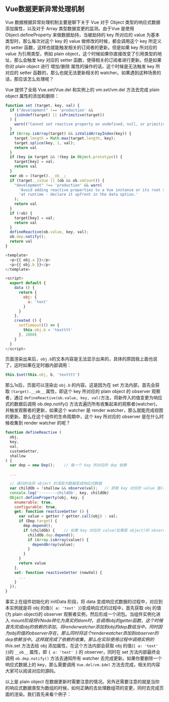 ## Vue数据更新异常处理机制

Vue 数据根据异常处理机制主要是聊下关于 Vue 对于 Object 类型的响应式数据添加属性，以及对于 Array 类型数据变更的监测。由于Vue 是使用 Object.defineProperty 来做数据劫持，当被劫持的 key 所对应的 value 为基本类型时，那么每次对这个 key 的 value 做修改的时候，都会调用这个 key 所定义的 setter 函数，这样也就能触发相关的订阅者的更新。但是如果 key 所对应的 value 为引用类型，例如 plain object，这个时候如果你直接改变了引用类型的地址，那么会触发 key 对应的 setter 函数，使得相关的订阅者进行更新。但是如果你对 plain object 进行 增加/删除 属性的操作的话，这个时候是无法触发 key 所对应的 setter 函数的，那么也就无法更新相关的 watcher。如果遇到这种场景的话，那应该怎么处理呢？

Vue 提供了全局 Vue.set/Vue.del 和实例上的 vm.$set/vm.$del 方法去完成 plain object 属性的添加和删除：

```javascript
function set (target, key, val) {
  if ("development" !== 'production' &&
    (isUndef(target) || isPrimitive(target))
  ) {
    warn(("Cannot set reactive property on undefined, null, or primitive value: " + ((target))));
  }
  if (Array.isArray(target) && isValidArrayIndex(key)) {
    target.length = Math.max(target.length, key);
    target.splice(key, 1, val);
    return val
  }
  if (key in target && !(key in Object.prototype)) {
    target[key] = val;
    return val
  }
  var ob = (target).__ob__;
  if (target._isVue || (ob && ob.vmCount)) {
    "development" !== 'production' && warn(
      'Avoid adding reactive properties to a Vue instance or its root $data ' +
      'at runtime - declare it upfront in the data option.'
    );
    return val
  }
  if (!ob) {
    target[key] = val;
    return val
  }
  defineReactive(ob.value, key, val);
  ob.dep.notify();
  return val
}
```

```javascript
<template>
  <p>{{ obj.a }}</p>
  <p>{{ obj.b }}</p>
</template>

<script>
  export default {
    data () {
      return {
        obj: {
          a: 'text'
        }
      }
    },
    created () {
      setTimeout(() => {
        this.obj.b = 'textttt'
      }, 1000)
    }
  }
</script>
```

页面渲染出来后，`obj.b`的文本内容是无法显示出来的，具体的原因我上面也说了，这时如果在定时器内部调用：

```javascript
this.$set(this.obj, b, 'textttt')
```

那么1s后，页面可以渲染出 `obj.b` 的内容。这是因为在 set 方法内部，首先会获取 `(target).__ob__` 属性，即这个 key 所对应的 plain object 的 observer 观察者，通过 `defineReactive(ob.value, key, val)`方法，将新传入的值变更为响应式的数据后调用 ob.dep.notify() 方法去遍历所有收集起来的观察者(watcher)，并触发观察者的更新，如果这个 watcher 是 render watcher，那么就能完成视图的更新。那么在这个组件的生命周期中，这个 key 所对应的 observer 是在什么时候收集到 render watcher 的呢？

```javascript
function defineReactive (
  obj,
  key,
  val,
  customSetter,
  shallow
) {
  var dep = new Dep();    // 每一个 key 所对应的 dep 依赖

  ...

  // 递归的去将 object 的深层次数据变成响应式数据
  var childOb = !shallow && observe(val);   // 获取 key 对应的 value 值(如果是 object 类型，那么会返回一个对应的 observer)
  console.log('--------childOb', key, childOb)
  Object.defineProperty(obj, key, {
    enumerable: true,
    configurable: true,
    get: function reactiveGetter () {
      var value = getter ? getter.call(obj) : val;
      if (Dep.target) {
        dep.depend();
        if (childOb) {    // 如果 key 对应的 value(如果是 object)的 observe，即将当前的 watcher 加入到这个 value 的依赖当中
          childOb.dep.depend();
          if (Array.isArray(value)) {
            dependArray(value);
          }
        }
      }
      return value
    },
    set: function reactiveSetter (newVal) {
      ...
    }
  });
}
```

事实上在组件初始化的 initData 阶段，将 data 变成响应式数据的过程中，对应到本实例就是将 obj 的值(`{ a: 'text' }`)变成响应式的过程中，首先获取 obj 的值(为 plain object)的 observer 观察者实例，然后形成一个闭包。当组件实例化进入 $mount 阶段将 VNode 转化为真实的 dom 时，会调用 obj 的 getter 函数，这个时候首先完成 obj 的依赖的添加，将 render watcher 添加到 obj 的 dep 数组当中，同时因为 obj 的值的 observer 存在，那么同时将这个 render watcher 添加到 observer 的 dep 依赖当中。这样就完成了依赖的收集，那么在实际使用过程中调用实例的 this.$set 方法去给 obj 添加属性，在这个方法内部会获取 obj 的值(`{ a: 'text' }`)的 `__ob__` 属性，即 `{ a: 'text' }` 的 observer，同时在 set 方法内部最终会调用 `ob.dep.notify()` 方法去通知所有 watcher 去完成更新。如果你要删除一个响应式数据上的 key，那么需要调用 `Vue.del/vm.$del` 方法去完成，相关的内容大家可以阅读对应的源码。

以上是 plain object 在数据更新时需要注意的情况。另外还需要注意的就是当你的响应式数据类型为数组的时候，如何正确的去处理数组项的变更，同时去完成页面的渲染。我们首先来看个例子：

```javascript

```